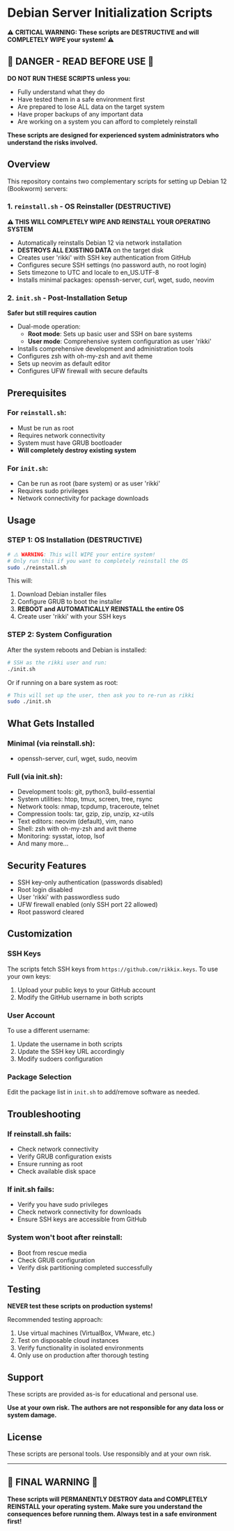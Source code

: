 # Debian Server Initialization Scripts

⚠️ **CRITICAL WARNING: These scripts are DESTRUCTIVE and will COMPLETELY WIPE your system!** ⚠️

## 🚨 DANGER - READ BEFORE USE 🚨

**DO NOT RUN THESE SCRIPTS unless you:**
- Fully understand what they do
- Have tested them in a safe environment first
- Are prepared to lose ALL data on the target system
- Have proper backups of any important data
- Are working on a system you can afford to completely reinstall

**These scripts are designed for experienced system administrators who understand the risks involved.**

## Overview

This repository contains two complementary scripts for setting up Debian 12 (Bookworm) servers:

### 1. `reinstall.sh` - OS Reinstaller (DESTRUCTIVE)
**⚠️ THIS WILL COMPLETELY WIPE AND REINSTALL YOUR OPERATING SYSTEM**

- Automatically reinstalls Debian 12 via network installation
- **DESTROYS ALL EXISTING DATA** on the target disk
- Creates user 'rikki' with SSH key authentication from GitHub
- Configures secure SSH settings (no password auth, no root login)
- Sets timezone to UTC and locale to en_US.UTF-8
- Installs minimal packages: openssh-server, curl, wget, sudo, neovim

### 2. `init.sh` - Post-Installation Setup
**Safer but still requires caution**

- Dual-mode operation:
  - **Root mode**: Sets up basic user and SSH on bare systems
  - **User mode**: Comprehensive system configuration as user 'rikki'
- Installs comprehensive development and administration tools
- Configures zsh with oh-my-zsh and avit theme
- Sets up neovim as default editor
- Configures UFW firewall with secure defaults

## Prerequisites

### For `reinstall.sh`:
- Must be run as root
- Requires network connectivity
- System must have GRUB bootloader
- **Will completely destroy existing system**

### For `init.sh`:
- Can be run as root (bare system) or as user 'rikki'
- Requires sudo privileges
- Network connectivity for package downloads

## Usage

### STEP 1: OS Installation (DESTRUCTIVE)
```bash
# ⚠️ WARNING: This will WIPE your entire system!
# Only run this if you want to completely reinstall the OS
sudo ./reinstall.sh
```

This will:
1. Download Debian installer files
2. Configure GRUB to boot the installer
3. **REBOOT and AUTOMATICALLY REINSTALL the entire OS**
4. Create user 'rikki' with your SSH keys

### STEP 2: System Configuration
After the system reboots and Debian is installed:

```bash
# SSH as the rikki user and run:
./init.sh
```

Or if running on a bare system as root:
```bash
# This will set up the user, then ask you to re-run as rikki
sudo ./init.sh
```

## What Gets Installed

### Minimal (via reinstall.sh):
- openssh-server, curl, wget, sudo, neovim

### Full (via init.sh):
- Development tools: git, python3, build-essential
- System utilities: htop, tmux, screen, tree, rsync
- Network tools: nmap, tcpdump, traceroute, telnet
- Compression tools: tar, gzip, zip, unzip, xz-utils
- Text editors: neovim (default), vim, nano
- Shell: zsh with oh-my-zsh and avit theme
- Monitoring: sysstat, iotop, lsof
- And many more...

## Security Features

- SSH key-only authentication (passwords disabled)
- Root login disabled
- User 'rikki' with passwordless sudo
- UFW firewall enabled (only SSH port 22 allowed)
- Root password cleared

## Customization

### SSH Keys
The scripts fetch SSH keys from `https://github.com/rikkix.keys`. To use your own keys:
1. Upload your public keys to your GitHub account
2. Modify the GitHub username in both scripts

### User Account
To use a different username:
1. Update the username in both scripts
2. Update the SSH key URL accordingly
3. Modify sudoers configuration

### Package Selection
Edit the package list in `init.sh` to add/remove software as needed.

## Troubleshooting

### If reinstall.sh fails:
- Check network connectivity
- Verify GRUB configuration exists
- Ensure running as root
- Check available disk space

### If init.sh fails:
- Verify you have sudo privileges
- Check network connectivity for downloads
- Ensure SSH keys are accessible from GitHub

### System won't boot after reinstall:
- Boot from rescue media
- Check GRUB configuration
- Verify disk partitioning completed successfully

## Testing

**NEVER test these scripts on production systems!**

Recommended testing approach:
1. Use virtual machines (VirtualBox, VMware, etc.)
2. Test on disposable cloud instances
3. Verify functionality in isolated environments
4. Only use on production after thorough testing

## Support

These scripts are provided as-is for educational and personal use. 

**Use at your own risk. The authors are not responsible for any data loss or system damage.**

## License

These scripts are personal tools. Use responsibly and at your own risk.

---

## 🚨 FINAL WARNING 🚨

**These scripts will PERMANENTLY DESTROY data and COMPLETELY REINSTALL your operating system. Make sure you understand the consequences before running them. Always test in a safe environment first!**